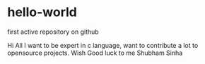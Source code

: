 # hello-world
first active repository on github 

Hi All 
I want to be expert in c language, want to contribute a lot to opensource projects.
Wish Good luck to me 
Shubham Sinha
